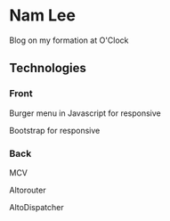 # Nam Lee

Blog on my formation at O'Clock

## Technologies

### Front

Burger menu in Javascript for responsive

Bootstrap for responsive

### Back

MCV

Altorouter

AltoDispatcher

